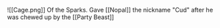![[Cage.png]]
Of the Sparks. Gave [[Nopal]] the nickname "Cud" after he was chewed up by the [[Party Beast]]
